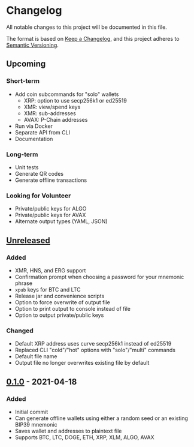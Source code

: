 # Changelog
All notable changes to this project will be documented in this file.

The format is based on [Keep a Changelog](https://keepachangelog.com/en/1.0.0/),
and this project adheres to [Semantic Versioning](https://semver.org/spec/v2.0.0.html).

## Upcoming
### Short-term
- Add coin subcommands for "solo" wallets
  - XRP: option to use secp256k1 or ed25519
  - XMR: view/spend keys
  - XMR: sub-addresses
  - AVAX: P-Chain addresses
- Run via Docker
- Separate API from CLI
- Documentation

### Long-term
- Unit tests
- Generate QR codes
- Generate offline transactions

### Looking for Volunteer
- Private/public keys for ALGO
- Private/public keys for AVAX
- Alternate output types (YAML, JSON)

## [Unreleased]
### Added
- XMR, HNS, and ERG support
- Confirmation prompt when choosing a password for your mnemonic phrase
- `xpub` keys for BTC and LTC
- Release jar and convenience scripts
- Option to force overwrite of output file
- Option to print output to console instead of file
- Option to output private/public keys
### Changed
- Default XRP address uses curve secp256k1 instead of ed25519
- Replaced CLI "cold"/"hot" options with "solo"/"multi" commands
- Default file name
- Output file no longer overwrites existing file by default

## [0.1.0] - 2021-04-18
### Added
- Initial commit
- Can generate offline wallets using either a random seed or an existing BIP39 mnemonic
- Saves wallet and addresses to plaintext file
- Supports BTC, LTC, DOGE, ETH, XRP, XLM, ALGO, AVAX

[Unreleased]: https://github.com/ashelkovnykov/offline-wallet-generator/compare/v0.1.0...HEAD
[0.1.0]: https://github.com/ashelkovnykov/offline-wallet-generator/releases/tag/v0.1.0
